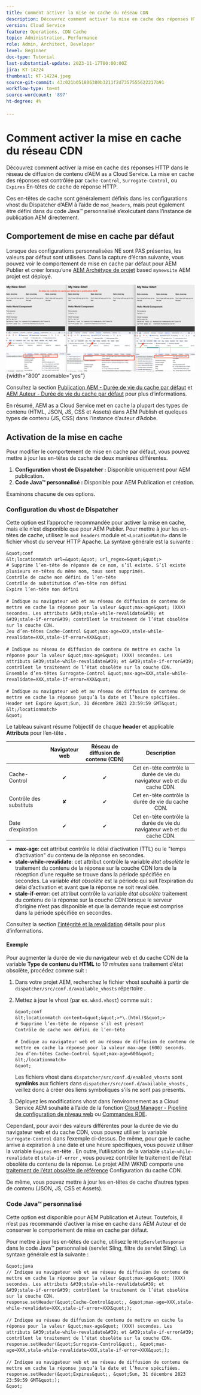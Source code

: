 ```yaml
---
title: Comment activer la mise en cache du réseau CDN
description: Découvrez comment activer la mise en cache des réponses HTTP dans le réseau de diffusion de contenu d’AEM as a Cloud Service.
version: Cloud Service
feature: Operations, CDN Cache
topic: Administration, Performance
role: Admin, Architect, Developer
level: Beginner
doc-type: Tutorial
last-substantial-update: 2023-11-17T00:00:00Z
jira: KT-14224
thumbnail: KT-14224.jpeg
source-git-commit: 43c021b051806380b3211f2d7357555622217b91
workflow-type: tm+mt
source-wordcount: '897'
ht-degree: 4%

---
```



# Comment activer la mise en cache du réseau CDN

Découvrez comment activer la mise en cache des réponses HTTP dans le réseau de diffusion de contenu d’AEM as a Cloud Service. La mise en cache des réponses est contrôlée par `Cache-Control`, `Surrogate-Control`, ou `Expires` En-têtes de cache de réponse HTTP.

Ces en-têtes de cache sont généralement définis dans les configurations vhost du Dispatcher d’AEM à l’aide de `mod_headers`, mais peut également être défini dans du code Java™ personnalisé s’exécutant dans l’instance de publication AEM directement.

## Comportement de mise en cache par défaut

Lorsque des configurations personnalisées NE sont PAS présentes, les valeurs par défaut sont utilisées. Dans la capture d’écran suivante, vous pouvez voir le comportement de mise en cache par défaut pour AEM Publier et créer lorsqu’une [AEM Archétype de projet](https://github.com/adobe/aem-project-archetype) based `mynewsite` AEM projet est déployé.

![Comportement de mise en cache par défaut](../assets/how-to/aem-publish-default-cache-headers.png){width="800" zoomable="yes"}

Consultez la section [Publication AEM - Durée de vie du cache par défaut](https://experienceleague.adobe.com/docs/experience-manager-learn/cloud-service/caching/publish.html#cdn-cache-life) et [AEM Auteur - Durée de vie du cache par défaut](https://experienceleague.adobe.com/docs/experience-manager-learn/cloud-service/caching/author.html?#default-cache-life) pour plus d’informations.

En résumé, AEM as a Cloud Service met en cache la plupart des types de contenu (HTML, JSON, JS, CSS et Assets) dans AEM Publish et quelques types de contenu (JS, CSS) dans l’instance d’auteur d’Adobe.

## Activation de la mise en cache

Pour modifier le comportement de mise en cache par défaut, vous pouvez mettre à jour les en-têtes de cache de deux manières différentes.

1. **Configuration vhost de Dispatcher :** Disponible uniquement pour AEM publication.
1. **Code Java™ personnalisé :** Disponible pour AEM Publication et création.

Examinons chacune de ces options.

### Configuration du vhost de Dispatcher

Cette option est l’approche recommandée pour activer la mise en cache, mais elle n’est disponible que pour AEM Publier. Pour mettre à jour les en-têtes de cache, utilisez le `mod_headers` module et `<LocationMatch>` dans le fichier vhost du serveur HTTP Apache. La syntaxe générale est la suivante :

    &quot;conf
    &lt;locationmatch url=&quot;&quot; url_regex=&quot;&quot;>
    # Supprime l’en-tête de réponse de ce nom, s’il existe. S’il existe plusieurs en-têtes du même nom, tous sont supprimés.
    Contrôle de cache non défini de l’en-tête
    Contrôle de substitution d’en-tête non défini
    Expire l’en-tête non défini
    
    # Indique au navigateur web et au réseau de diffusion de contenu de mettre en cache la réponse pour la valeur &quot;max-age&quot; (XXX) secondes. Les attributs &#39;stale-while-revalidate&#39; et &#39;stale-if-error&#39; contrôlent le traitement de l’état obsolète sur la couche CDN.
    Jeu d’en-têtes Cache-Control &quot;max-age=XXX,stale-while-revalidate=XXX,stale-if-error=XXX&quot;
    
    # Indique au réseau de diffusion de contenu de mettre en cache la réponse pour la valeur &quot;max-age&quot; (XXX) secondes. Les attributs &#39;stale-while-revalidate&#39; et &#39;stale-if-error&#39; contrôlent le traitement de l’état obsolète sur la couche CDN.
    Ensemble d’en-têtes Surrogate-Control &quot;max-age=XXX,stale-while-revalidate=XXX,stale-if-error=XXX&quot;
    
    # Indique au navigateur web et au réseau de diffusion de contenu de mettre en cache la réponse jusqu’à la date et l’heure spécifiées.
    Header set Expire &quot;Sun, 31 décembre 2023 23:59:59 GMT&quot;
    &lt;/locationmatch>
    &quot;

Le tableau suivant résume l’objectif de chaque **header** et applicable **Attributs** pour l’en-tête .

|                     | Navigateur web | Réseau de diffusion de contenu (CDN) | Description |
|---------------------|:-----------:|:---------:|:-----------:|
| Cache-Control | ✔ | ✔ | Cet en-tête contrôle la durée de vie du navigateur web et du cache CDN. |
| Contrôle des substituts | ✘ | ✔ | Cet en-tête contrôle la durée de vie du cache CDN. |
| Date d’expiration | ✔ | ✔ | Cet en-tête contrôle la durée de vie du navigateur web et du cache CDN. |


- **max-age**: cet attribut contrôle le délai d’activation (TTL) ou le &quot;temps d’activation&quot; du contenu de la réponse en secondes.
- **stale-while-revalidate**: cet attribut contrôle la variable _état obsolète_ le traitement du contenu de la réponse sur la couche CDN lors de la réception d’une requête se trouve dans la période spécifiée en secondes. La variable _état obsolète_ est la période qui suit l’expiration du délai d’activation et avant que la réponse ne soit revalidée.
- **stale-if-error**: cet attribut contrôle la variable _état obsolète_ traitement du contenu de la réponse sur la couche CDN lorsque le serveur d’origine n’est pas disponible et que la demande reçue est comprise dans la période spécifiée en secondes.

Consultez la section [l&#39;intégrité et la revalidation](https://developer.fastly.com/learning/concepts/edge-state/cache/stale/) détails pour plus d’informations.

#### Exemple

Pour augmenter la durée de vie du navigateur web et du cache CDN de la variable **Type de contenu du HTML** to _10 minutes_ sans traitement d’état obsolète, procédez comme suit :

1. Dans votre projet AEM, recherchez le fichier vhost souhaité à partir de `dispatcher/src/conf.d/available_vhosts` répertoire .
1. Mettez à jour le vhost (par ex. `wknd.vhost`) comme suit :

       &quot;conf
       &lt;locationmatch content=&quot;&quot;>*\.(html)$&quot;>
       # Supprime l’en-tête de réponse s’il est présent
       Contrôle de cache non défini de l’en-tête
       
       # Indique au navigateur web et au réseau de diffusion de contenu de mettre en cache la réponse pour la valeur max-age (600) seconds.
       Jeu d’en-têtes Cache-Control &quot;max-age=600&quot;
       &lt;/locationmatch>
       &quot;
   Les fichiers vhost dans `dispatcher/src/conf.d/enabled_vhosts` sont **symlinks** aux fichiers dans `dispatcher/src/conf.d/available_vhosts` , veillez donc à créer des liens symboliques s’ils ne sont pas présents.
1. Déployez les modifications vhost dans l’environnement as a Cloud Service AEM souhaité à l’aide de la fonction [Cloud Manager - Pipeline de configuration de niveau web](https://experienceleague.adobe.com/docs/experience-manager-cloud-service/content/implementing/using-cloud-manager/cicd-pipelines/introduction-ci-cd-pipelines.html?#web-tier-config-pipelines) ou [Commandes RDE](https://experienceleague.adobe.com/docs/experience-manager-learn/cloud-service/developing/rde/how-to-use.html?lang=en#deploy-apache-or-dispatcher-configuration).

Cependant, pour avoir des valeurs différentes pour la durée de vie du navigateur web et du cache CDN, vous pouvez utiliser la variable `Surrogate-Control` dans l’exemple ci-dessus. De même, pour que le cache arrive à expiration à une date et une heure spécifiques, vous pouvez utiliser la variable `Expires` en-tête . En outre, l’utilisation de la variable `stale-while-revalidate` et `stale-if-error` , vous pouvez contrôler le traitement de l’état obsolète du contenu de la réponse. Le projet AEM WKND comporte une [traitement de l’état obsolète de référence](https://github.com/adobe/aem-guides-wknd/blob/main/dispatcher/src/conf.d/available_vhosts/wknd.vhost#L150-L155) Configuration du cache CDN.

De même, vous pouvez mettre à jour les en-têtes de cache d’autres types de contenu (JSON, JS, CSS et Assets).

### Code Java™ personnalisé

Cette option est disponible pour AEM Publication et Auteur. Toutefois, il n’est pas recommandé d’activer la mise en cache dans AEM Auteur et de conserver le comportement de mise en cache par défaut.

Pour mettre à jour les en-têtes de cache, utilisez le `HttpServletResponse` dans le code Java™ personnalisé (servlet Sling, filtre de servlet Sling). La syntaxe générale est la suivante :

    &quot;java
    // Indique au navigateur web et au réseau de diffusion de contenu de mettre en cache la réponse pour la valeur &quot;max-age&quot; (XXX) secondes. Les attributs &#39;stale-while-revalidate&#39; et &#39;stale-if-error&#39; contrôlent le traitement de l’état obsolète sur la couche CDN.
    response.setHeader(&quot;Cache-Control&quot;, &quot;max-age=XXX,stale-while-revalidate=XXX,stale-if-error=XXX&quot;);
    
    // Indique au réseau de diffusion de contenu de mettre en cache la réponse pour la valeur &quot;max-age&quot; (XXX) secondes. Les attributs &#39;stale-while-revalidate&#39; et &#39;stale-if-error&#39; contrôlent le traitement de l’état obsolète sur la couche CDN.
    response.setHeader(&quot;Surrogate-Control&quot;, &quot;max-age=XXX,stale-while-revalidate=XXX,stale-if-error=XXX&quot;);
    
    // Indique au navigateur web et au réseau de diffusion de contenu de mettre en cache la réponse jusqu’à la date et l’heure spécifiées.
    response.setHeader(&quot;Expires&quot;, &quot;Sun, 31 décembre 2023 23:59:59 GMT&quot;);
    &quot;
